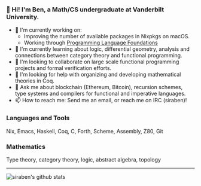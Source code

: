 ### 👋 Hi! I'm Ben, a Math/CS undergraduate at Vanderbilt University.

- 🔭 I'm currently working on:
  - Improving the number of available packages in Nixpkgs on macOS.
  - Working through [Programming Language Foundations](https://softwarefoundations.cis.upenn.edu/plf-current/index.html)
- 🌱 I'm currently learning about logic, differential geometry, analysis and connections between category theory and functional programming.
- 👯 I'm looking to collaborate on large scale functional programming projects and formal verification efforts.
- 🤔 I'm looking for help with organizing and developing mathematical theories in Coq.
- 💬 Ask me about blockchain (Ethereum, Bitcoin), recursion schemes, type systems and compilers for functional and imperative languages.
- 📫 How to reach me: Send me an email, or reach me on IRC (siraben)!

### Languages and Tools

Nix, Emacs, Haskell, Coq, C, Forth, Scheme, Assembly, Z80, Git

### Mathematics

Type theory, category theory, logic, abstract algebra, topology

---
![siraben's github stats](https://github-readme-stats.vercel.app/api?username=siraben&count_private=true&show_icons=true)
